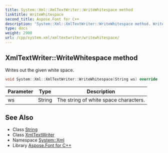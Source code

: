 ```yaml
---
title: System::Xml::XmlTextWriter::WriteWhitespace method
linktitle: WriteWhitespace
second_title: Aspose.Font for C++
description: 'System::Xml::XmlTextWriter::WriteWhitespace method. Writes out the given white space in C++.'
type: docs
weight: 2900
url: /cpp/system.xml/xmltextwriter/writewhitespace/
---
```

## XmlTextWriter::WriteWhitespace method


Writes out the given white space.

```cpp
void System::Xml::XmlTextWriter::WriteWhitespace(String ws) override
```


| Parameter | Type | Description |
| --- | --- | --- |
| ws | String | The string of white space characters. |

## See Also

* Class [String](../../../system/string/)
* Class [XmlTextWriter](../)
* Namespace [System::Xml](../../)
* Library [Aspose.Font for C++](../../../)
